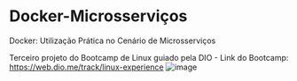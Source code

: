 # Docker-Microsserviços

Docker: Utilização Prática no Cenário de Microsserviços


Terceiro projeto do Bootcamp de Linux guiado pela DIO - Link do Bootcamp:
https://web.dio.me/track/linux-experience
![image](https://user-images.githubusercontent.com/106402988/182244512-0d67b67e-df7b-4ec8-80ff-5055fd87789e.png)
